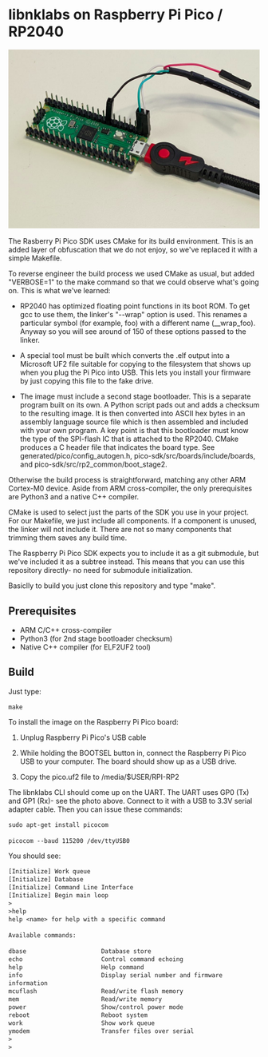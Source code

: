 # libnklabs on Raspberry Pi Pico / RP2040

![Pi Pico](doc/pico.png)

The Rasberry Pi Pico SDK uses CMake for its build environment.  This is an
added layer of obfuscation that we do not enjoy, so we've replaced it with a
simple Makefile.

To reverse engineer the build process we used CMake as usual, but added
"VERBOSE=1" to the make command so that we could observe what's going on.  This
is what we've learned:

* RP2040 has optimized floating point functions in its boot ROM.  To get gcc
  to use them, the linker's "--wrap" option is used.  This renames a
  particular symbol (for example, foo) with a different name (\_\_wrap_foo). 
  Anyway so you will see around of 150 of these options passed to the
  linker.

* A special tool must be built which converts the .elf output into a
  Microsoft UF2 file suitable for copying to the filesystem that shows up when you plug the Pi Pico into USB.
This lets you install your firmware by just copying this file to the fake drive.

* The image must include a second stage bootloader.  This is a separate program
built on its own.  A Python script pads out and adds a checksum to the
resulting image.  It is then converted into ASCII hex bytes in an assembly
language source file which is then assembled and included with your own
program.  A key point is that this bootloader must know the type of the
SPI-flash IC that is attached to the RP2040.  CMake produces a C header file
that indicates the board type.  See generated/pico/config_autogen.h,
pico-sdk/src/boards/include/boards, and pico-sdk/src/rp2_common/boot_stage2.

Otherwise the build process is straightforward, matching any other ARM
Cortex-M0 device.  Aside from ARM cross-compiler, the only prerequisites are
Python3 and a native C++ compiler.

CMake is used to select just the parts of the SDK you use in your project. 
For our Makefile, we just include all components.  If a component is unused,
the linker will not include it.  There are not so many components that
trimming them saves any build time.

The Raspberry Pi Pico SDK expects you to include it as a git submodule, but
we've included it as a subtree instead.  This means that you can use this
repository directly- no need for submodule initialization.

Basiclly to build you just clone this repository and type "make".

## Prerequisites

* ARM C/C++ cross-compiler
* Python3 (for 2nd stage bootloader checksum)
* Native C++ compiler (for ELF2UF2 tool)

## Build

Just type:

	make

To install the image on the Raspberry Pi Pico board:

1. Unplug Raspberry Pi Pico's USB cable

2. While holding the BOOTSEL button in, connect the Raspberry Pi Pico USB to
your computer.  The board should show up as a USB drive.

3. Copy the pico.uf2 file to /media/$USER/RPI-RP2

The libnklabs CLI should come up on the UART.  The UART uses GP0 (Tx) and
GP1 (Rx)- see the photo above.  Connect to it with a USB to 3.3V serial
adapter cable.  Then you can issue these commands:

	sudo apt-get install picocom

	picocom --baud 115200 /dev/ttyUSB0

You should see:

~~~
[Initialize] Work queue
[Initialize] Database
[Initialize] Command Line Interface
[Initialize] Begin main loop
>
>help
help <name> for help with a specific command

Available commands:

dbase                     Database store
echo                      Control command echoing
help                      Help command
info                      Display serial number and firmware information
mcuflash                  Read/write flash memory
mem                       Read/write memory
power                     Show/control power mode
reboot                    Reboot system
work                      Show work queue
ymodem                    Transfer files over serial
>
>
~~~

